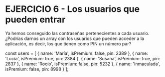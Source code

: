 # EJERCICIO 6 - Los usuarios que pueden entrar

Ya hemos conseguido las contraseñas pertenecientes a cada usuario. ¿Podrías darnos un array con los usuarios que pueden acceder a la aplicación, es decir, los que tienen como PIN un número par?

const users = [
{ name: 'María', isPremium: false, pin: 2389 },
{ name: 'Lucía', isPremium: true, pin: 2384 },
{ name: 'Susana', isPremium: true, pin: 2837 },
{ name: 'Rocío', isPremium: false, pin: 5232 },
{ name: 'Inmaculada', isPremium: false, pin: 8998 }
];
